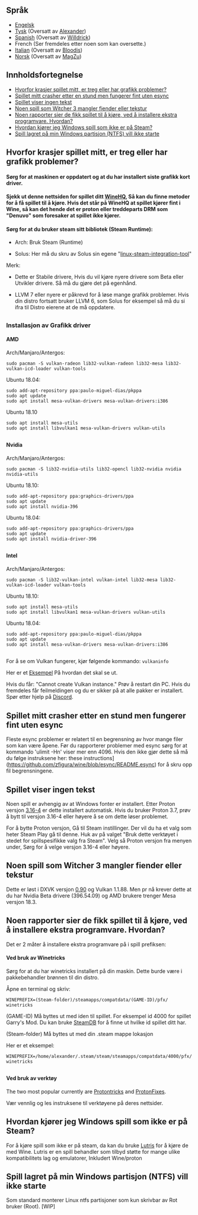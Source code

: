 ## Språk
-  [Engelsk](#table-of-content)
-  [Tysk](README_DE.md) (Oversatt av [Alexander](https://github.com/Alexander88207))
-  [Spanish](README_ESP.md) (Oversatt av [Willdrick](https://github.com/Willdrick))
-  French (Ser fremdeles etter noen som kan oversette.)
-  [Italian](README_IT.md) (Oversatt av [Bloodis](https://github.com/bloodis))
-  [Norsk](README_NO.md) (Oversatt av [MagZu](https://github.com/magzu))

## Innholdsfortegnelse
  - [Hvorfor krasjer spillet mitt, er treg eller har grafikk problemer?](#hvorfor-krasjer-spillet-mitt-er-treg-eller-har-grafikk-problemer)
  - [Spillet mitt crasher etter en stund men fungerer fint uten esync](#spillet-mitt-crasher-etter-en-stund-men-fungerer-fint-uten-esync)
  - [Spillet viser ingen tekst](#spillet-viser-ingen-tekst)
  - [Noen spill som Witcher 3 mangler fiender eller tekstur](#noen-spill-som-witcher-3-mangler-fiender-eller-tekstur)
  - [Noen rapporter sier de fikk spillet til å kjøre, ved å installere ekstra programvare. Hvordan?](#noen-rapporter-sier-de-fikk-spillet-til-å-kjøre-ved-å-installere-ekstra-programvare-hvordan)
  - [Hvordan kjører jeg Windows spill som ikke er på Steam?](#hvordan-kjører-jeg-windows-spill-som-ikke-er-på-steam)
  - [Spill lagret på min Windows partisjon (NTFS) vill ikke starte](#spill-lagret-på-min-windows-partisjon-ntfs-vill-ikke-starte)
## Hvorfor krasjer spillet mitt, er treg eller har grafikk problemer?

#### Sørg for at maskinen er oppdatert og at du har installert siste grafikk kort driver.

#### Sjekk ut denne nettsiden for spillet ditt [WineHQ](https://appdb.winehq.org), Så kan du finne metoder for å få spillet til å kjøre. Hvis det står på WineHQ at spillet kjører fint i Wine, så kan det hende det er proton eller treddeparts DRM som "Denuvo" som foresaker at spillet ikke kjører.

#### Sørg for at du bruker steam sitt bibliotek (Steam Runtime):

- Arch: Bruk Steam (Runtime)

- Solus: Her må du skru av Solus sin egene "[linux-steam-integration-tool](https://raw.githubusercontent.com/solus-project/linux-steam-integration/master/.github/LSI_Settings.png)"

Merk:

- Dette er Stabile drivere, Hvis du vil kjøre nyere drivere som Beta eller Utvikler drivere. Så må du gjøre det på egenhånd.

- LLVM 7 eller nyere er påkrevd for å løse mange grafikk problemer. Hvis din distro fortsatt bruker LLVM 6, som Solus for eksempel så må du si ifra til Distro eierene at de må oppdatere.



##
### Installasjon av Grafikk driver
#### AMD

Arch/Manjaro/Antergos:
```
sudo pacman -S vulkan-radeon lib32-vulkan-radeon lib32-mesa lib32-vulkan-icd-loader vulkan-tools
```

Ubuntu 18.04:
```
sudo add-apt-repository ppa:paulo-miguel-dias/pkppa
sudo apt update
sudo apt install mesa-vulkan-drivers mesa-vulkan-drivers:i386
```
Ubuntu 18.10

```
sudo apt install mesa-utils
sudo apt install libvulkan1 mesa-vulkan-drivers vulkan-utils
```
##
#### Nvidia

Arch/Manjaro/Antergos:
```
sudo pacman -S lib32-nvidia-utils lib32-opencl lib32-nvidia nvidia nvidia-utils
```

Ubuntu 18.10:
```
sudo add-apt-repository ppa:graphics-drivers/ppa
sudo apt update
sudo apt install nvidia-396
```

Ubuntu 18.04:
```
sudo add-apt-repository ppa:graphics-drivers/ppa
sudo apt update
sudo apt install nvidia-driver-396
```
##
#### Intel

Arch/Manjaro/Antergos:
```
sudo pacman -S lib32-vulkan-intel vulkan-intel lib32-mesa lib32-vulkan-icd-loader vulkan-tools
```

Ubuntu 18.10:
```
sudo apt install mesa-utils
sudo apt install libvulkan1 mesa-vulkan-drivers vulkan-utils
```

Ubuntu 18.04:
```
sudo add-apt-repository ppa:paulo-miguel-dias/pkppa
sudo apt update
sudo apt install mesa-vulkan-drivers mesa-vulkan-drivers:i386
```
##
For å se om Vulkan fungerer, kjør følgende kommando: `vulkaninfo`

Her er et [Eksempel](https://raw.githubusercontent.com/NoXPhasma/protondb_faq/master/VulkaninfoExample.png) På hvordan det skal se ut.

Hvis du får: "Cannot create Vulkan instance." Prøv å restart din PC. Hvis du fremdeles får feilmeldingen og du er sikker på at alle pakker er installert. Spør etter hjelp på [Discord](https://discord.gg/uuwK9EV).

## Spillet mitt crasher etter en stund men fungerer fint uten esync

Fleste esync problemer er relatert til en begrensning av hvor mange filer som kan være åpene. Før du rapporterer problemer med esync sørg for at kommando 'ulimit -Hn' viser mer enn 4096. Hvis den ikke gjør dette så må du følge instruksene her: these instructions](https://github.com/zfigura/wine/blob/esync/README.esync) for å skru opp fil begrensningene.

## Spillet viser ingen tekst

Noen spill er avhengig av at Windows fonter er installert. Etter Proton versjon [3.16-4](https://github.com/ValveSoftware/Proton/wiki/Changelog#316-4) er dette installert automatisk. Hvis du bruker Proton 3.7, prøv å bytt til versjon 3.16-4 eller høyere å se om dette løser problemet.

For å bytte Proton versjon, Gå til Steam instillinger. Der vil du ha et valg som heter Steam Play gå til denne. Huk av på valget "Bruk dette verktøyet i stedet for spillspesifikke valg fra Steam". Velg så Proton versjon fra menyen under, Sørg for å velge versjon 3.16-4 eller høyere.

## Noen spill som Witcher 3 mangler fiender eller tekstur

Dette er løst i DXVK versjon [0.90](https://github.com/doitsujin/dxvk/releases/tag/v0.90) og Vulkan 1.1.88.
Men pr nå krever dette at du har Nvidia Beta drivere (396.54.09) og AMD brukere trenger Mesa versjon 18.3.

## Noen rapporter sier de fikk spillet til å kjøre, ved å installere ekstra programvare. Hvordan?

Det er 2 måter å installere ekstra programvare på i spill prefiksen:

#### Ved bruk av Winetricks
Sørg for at du har winetricks installert på din maskin. Dette burde være i pakkebehandler brønnen til din distro.

Åpne en terminal og skriv:
```
WINEPREFIX=(Steam-folder)/steamapps/compatdata/(GAME-ID)/pfx/ winetricks
```
(GAME-ID) Må byttes ut med iden til spillet.  For eksempel id 4000 for spillet Garry's Mod. Du kan bruke [SteamDB](https://steamdb.info) for å finne ut hvilke id spillet ditt har.

(Steam-folder) Må byttes ut med din .steam mappe lokasjon

Her er et eksempel:

```
WINEPREFIX=/home/alexander/.steam/steam/steamapps/compatdata/4000/pfx/ winetricks
```
##
#### Ved bruk av verktøy

The two most popular currently are [Protontricks](https://github.com/Matoking/protontricks) and [ProtonFixes](https://github.com/simons-public/protonfixes).

Vær vennlig og les instruksene til verktøyene på deres nettsider.

## Hvordan kjører jeg Windows spill som ikke er på Steam?

For å kjøre spill som ikke er på steam, da kan du bruke [Lutris](https://lutris.net/) for å kjøre de med Wine. Lutris er en spill behandler som tilbyd støtte for mange ulike kompatibilitets lag og emulatorer, Inkludert Wine/proton

## Spill lagret på min Windows partisjon (NTFS) vill ikke starte

Som standard monterer Linux ntfs partisjoner som kun skrivbar av Rot bruker (Root). [WIP]
